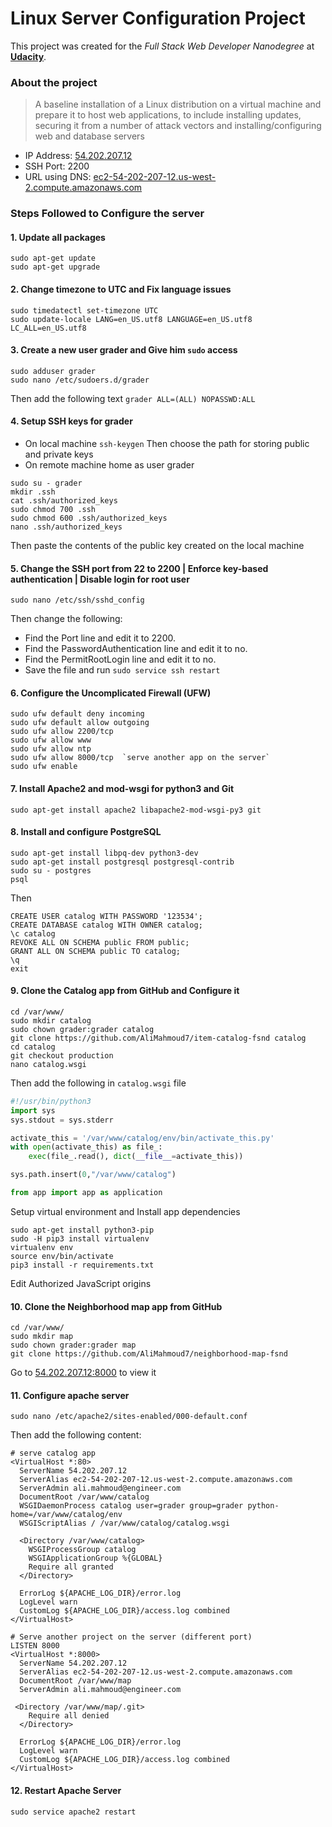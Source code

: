# Linux Server Configuration Project
This project was created for the *Full Stack Web Developer Nanodegree* at [**Udacity**](https://www.udacity.com/degrees/full-stack-web-developer-nanodegree--nd004).

### About the project
> A baseline installation of a Linux distribution on a virtual machine and prepare it to host web applications, to include installing updates, securing it from a number of attack vectors and installing/configuring web and database servers

* IP Address: [54.202.207.12](http://54.202.207.12/)
* SSH Port: 2200
* URL using DNS: [ec2-54-202-207-12.us-west-2.compute.amazonaws.com](http://ec2-54-202-207-12.us-west-2.compute.amazonaws.com/)

### Steps Followed to Configure the server

#### 1. Update all packages
```
sudo apt-get update
sudo apt-get upgrade
```
#### 2. Change timezone to UTC and Fix language issues 
```
sudo timedatectl set-timezone UTC
sudo update-locale LANG=en_US.utf8 LANGUAGE=en_US.utf8 LC_ALL=en_US.utf8
```
#### 3. Create a new user grader and Give him `sudo` access
```
sudo adduser grader
sudo nano /etc/sudoers.d/grader 
```
Then add the following text `grader ALL=(ALL) NOPASSWD:ALL`

#### 4. Setup SSH keys for grader
* On local machine 
`ssh-keygen`
Then choose the path for storing public and private keys
* On remote machine home as user grader
```
sudo su - grader
mkdir .ssh
cat .ssh/authorized_keys 
sudo chmod 700 .ssh
sudo chmod 600 .ssh/authorized_keys 
nano .ssh/authorized_keys 
```
Then paste the contents of the public key created on the local machine

#### 5. Change the SSH port from 22 to 2200 | Enforce key-based authentication | Disable login for root user
```
sudo nano /etc/ssh/sshd_config
```
Then change the following:
* Find the Port line and edit it to 2200.
* Find the PasswordAuthentication line and edit it to no.
* Find the PermitRootLogin line and edit it to no.
* Save the file and run `sudo service ssh restart`

#### 6. Configure the Uncomplicated Firewall (UFW)
```
sudo ufw default deny incoming
sudo ufw default allow outgoing
sudo ufw allow 2200/tcp
sudo ufw allow www
sudo ufw allow ntp
sudo ufw allow 8000/tcp  `serve another app on the server`
sudo ufw enable
```
#### 7. Install Apache2 and mod-wsgi for python3 and Git
```
sudo apt-get install apache2 libapache2-mod-wsgi-py3 git
```
#### 8. Install and configure PostgreSQL
```
sudo apt-get install libpq-dev python3-dev
sudo apt-get install postgresql postgresql-contrib
sudo su - postgres
psql
```
Then
```
CREATE USER catalog WITH PASSWORD '123534';
CREATE DATABASE catalog WITH OWNER catalog;
\c catalog
REVOKE ALL ON SCHEMA public FROM public;
GRANT ALL ON SCHEMA public TO catalog;
\q
exit
```
#### 9. Clone the Catalog app from GitHub and Configure it
```
cd /var/www/
sudo mkdir catalog
sudo chown grader:grader catalog
git clone https://github.com/AliMahmoud7/item-catalog-fsnd catalog
cd catalog
git checkout production
nano catalog.wsgi
```
Then add the following in `catalog.wsgi` file
```python
#!/usr/bin/python3
import sys
sys.stdout = sys.stderr

activate_this = '/var/www/catalog/env/bin/activate_this.py'
with open(activate_this) as file_:
    exec(file_.read(), dict(__file__=activate_this))

sys.path.insert(0,"/var/www/catalog")

from app import app as application
```
Setup virtual environment and Install app dependencies 
```
sudo apt-get install python3-pip
sudo -H pip3 install virtualenv
virtualenv env
source env/bin/activate
pip3 install -r requirements.txt
```
Edit Authorized JavaScript origins

#### 10. Clone the Neighborhood map app from GitHub
```
cd /var/www/
sudo mkdir map
sudo chown grader:grader map
git clone https://github.com/AliMahmoud7/neighborhood-map-fsnd
```
Go to [54.202.207.12:8000](http://54.202.207.12:8000/) to view it

#### 11. Configure apache server
```
sudo nano /etc/apache2/sites-enabled/000-default.conf
```
Then add the following content:
```
# serve catalog app
<VirtualHost *:80>
  ServerName 54.202.207.12
  ServerAlias ec2-54-202-207-12.us-west-2.compute.amazonaws.com
  ServerAdmin ali.mahmoud@engineer.com
  DocumentRoot /var/www/catalog
  WSGIDaemonProcess catalog user=grader group=grader python-home=/var/www/catalog/env
  WSGIScriptAlias / /var/www/catalog/catalog.wsgi

  <Directory /var/www/catalog>
    WSGIProcessGroup catalog
    WSGIApplicationGroup %{GLOBAL}
    Require all granted
  </Directory>

  ErrorLog ${APACHE_LOG_DIR}/error.log
  LogLevel warn
  CustomLog ${APACHE_LOG_DIR}/access.log combined
</VirtualHost>

# Serve another project on the server (different port)
LISTEN 8000
<VirtualHost *:8000>
  ServerName 54.202.207.12
  ServerAlias ec2-54-202-207-12.us-west-2.compute.amazonaws.com
  DocumentRoot /var/www/map
  ServerAdmin ali.mahmoud@engineer.com

 <Directory /var/www/map/.git>
    Require all denied
  </Directory>

  ErrorLog ${APACHE_LOG_DIR}/error.log
  LogLevel warn
  CustomLog ${APACHE_LOG_DIR}/access.log combined
</VirtualHost>
```

#### 12. Restart Apache Server
```
sudo service apache2 restart
```
